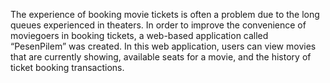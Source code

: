 The experience of booking movie tickets is often a problem due to the long queues experienced in theaters. In order to improve the convenience of moviegoers in booking tickets, a web-based application called “PesenPilem” was created. In this web application, users can view movies that are currently showing, available seats for a movie, and the history of ticket booking transactions.